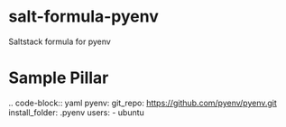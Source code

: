 # salt-formula-pyenv
Saltstack formula for pyenv

Sample Pillar
==============

.. code-block:: yaml
pyenv:
  git_repo: https://github.com/pyenv/pyenv.git
  install_folder: .pyenv
  users:
    - ubuntu
